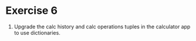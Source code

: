 # Exercise 6

1. Upgrade the calc history and calc operations tuples in the calculator app to use dictionaries.

